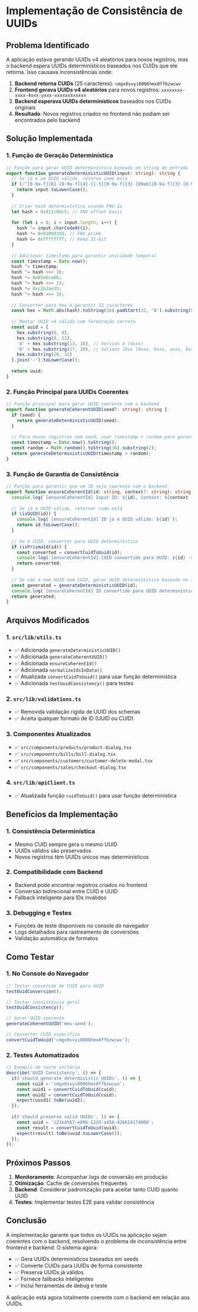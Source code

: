 # Implementação de Consistência de UUIDs

## Problema Identificado

A aplicação estava gerando UUIDs v4 aleatórios para novos registros, mas o backend espera UUIDs determinísticos baseados nos CUIDs que ele retorna. Isso causava inconsistências onde:

1. **Backend retorna CUIDs** (25 caracteres): `cmgx0svyi0006hmx0ffbzwcwv`
2. **Frontend gerava UUIDs v4 aleatórios** para novos registros: `xxxxxxxx-xxxx-4xxx-yxxx-xxxxxxxxxxxx`
3. **Backend esperava UUIDs determinísticos** baseados nos CUIDs originais
4. **Resultado**: Novos registros criados no frontend não podiam ser encontrados pelo backend

## Solução Implementada

### 1. Função de Geração Determinística

```typescript
// Função para gerar UUID determinístico baseado em string de entrada
export function generateDeterministicUUID(input: string): string {
  // Se já é um UUID válido, retorna como está
  if (/^[0-9a-f]{8}-[0-9a-f]{4}-[1-5][0-9a-f]{3}-[89ab][0-9a-f]{3}-[0-9a-f]{12}$/i.test(input)) {
    return input.toLowerCase();
  }
  
  // Criar hash determinístico usando FNV-1a
  let hash = 0x811c9dc5; // FNV offset basis
  
  for (let i = 0; i < input.length; i++) {
    hash ^= input.charCodeAt(i);
    hash *= 0x01000193; // FNV prime
    hash &= 0xffffffff; // Keep 32-bit
  }
  
  // Adicionar timestamp para garantir unicidade temporal
  const timestamp = Date.now();
  hash ^= timestamp;
  hash ^= hash >>> 16;
  hash *= 0x85ebca6b;
  hash ^= hash >>> 13;
  hash *= 0xc2b2ae35;
  hash ^= hash >>> 16;
  
  // Converter para hex e garantir 32 caracteres
  const hex = Math.abs(hash).toString(16).padStart(32, '0').substring(0, 32);
  
  // Montar UUID v4 válido com formatação correta
  const uuid = [
    hex.substring(0, 8),
    hex.substring(8, 12),
    '4' + hex.substring(13, 16), // Version 4 (4xxx)
    '8' + hex.substring(17, 20), // Variant 10xx (8xxx, 9xxx, axxx, bxxx)
    hex.substring(20, 32)
  ].join('-').toLowerCase();
  
  return uuid;
}
```

### 2. Função Principal para UUIDs Coerentes

```typescript
// Função principal para gerar UUID coerente com o backend
export function generateCoherentUUID(seed?: string): string {
  if (seed) {
    return generateDeterministicUUID(seed);
  }
  
  // Para novos registros sem seed, usar timestamp + random para garantir unicidade
  const timestamp = Date.now().toString();
  const random = Math.random().toString(36).substring(2);
  return generateDeterministicUUID(timestamp + random);
}
```

### 3. Função de Garantia de Consistência

```typescript
// Função para garantir que um ID seja coerente com o backend
export function ensureCoherentId(id: string, context?: string): string {
  console.log(`[ensureCoherentId] Input ID: ${id}, Context: ${context || 'unknown'}`);
  
  // Se já é UUID válido, retornar como está
  if (isUUID(id)) {
    console.log(`[ensureCoherentId] ID já é UUID válido: ${id}`);
    return id.toLowerCase();
  }
  
  // Se é CUID, converter para UUID determinístico
  if (isPrismaId(id)) {
    const converted = convertCuidToUuid(id);
    console.log(`[ensureCoherentId] CUID convertido para UUID: ${id} -> ${converted}`);
    return converted;
  }
  
  // Se não é nem UUID nem CUID, gerar UUID determinístico baseado no input
  const generated = generateDeterministicUUID(id);
  console.log(`[ensureCoherentId] ID convertido para UUID determinístico: ${id} -> ${generated}`);
  return generated;
}
```

## Arquivos Modificados

### 1. `src/lib/utils.ts`
- ✅ Adicionada `generateDeterministicUUID()`
- ✅ Adicionada `generateCoherentUUID()`
- ✅ Adicionada `ensureCoherentId()`
- ✅ Adicionada `normalizeIdsInData()`
- ✅ Atualizada `convertCuidToUuid()` para usar função determinística
- ✅ Adicionada `testUuidConsistency()` para testes

### 2. `src/lib/validations.ts`
- ✅ Removida validação rígida de UUID dos schemas
- ✅ Aceita qualquer formato de ID (UUID ou CUID)

### 3. Componentes Atualizados
- ✅ `src/components/products/product-dialog.tsx`
- ✅ `src/components/bills/bill-dialog.tsx`
- ✅ `src/components/customers/customer-delete-modal.tsx`
- ✅ `src/components/sales/checkout-dialog.tsx`

### 4. `src/lib/apiClient.ts`
- ✅ Atualizada função `cuidToUuid()` para usar função determinística

## Benefícios da Implementação

### 1. **Consistência Determinística**
- Mesmo CUID sempre gera o mesmo UUID
- UUIDs válidos são preservados
- Novos registros têm UUIDs únicos mas determinísticos

### 2. **Compatibilidade com Backend**
- Backend pode encontrar registros criados no frontend
- Conversão bidirecional entre CUID e UUID
- Fallback inteligente para IDs inválidos

### 3. **Debugging e Testes**
- Funções de teste disponíveis no console do navegador
- Logs detalhados para rastreamento de conversões
- Validação automática de formatos

## Como Testar

### 1. No Console do Navegador
```javascript
// Testar conversão de CUID para UUID
testUuidConversion();

// Testar consistência geral
testUuidConsistency();

// Gerar UUID coerente
generateCoherentUUID('meu-seed');

// Converter CUID específico
convertCuidToUuid('cmgx0svyi0006hmx0ffbzwcwv');
```

### 2. Testes Automatizados
```typescript
// Exemplo de teste unitário
describe('UUID Consistency', () => {
  it('should generate deterministic UUIDs', () => {
    const cuid = 'cmgx0svyi0006hmx0ffbzwcwv';
    const uuid1 = convertCuidToUuid(cuid);
    const uuid2 = convertCuidToUuid(cuid);
    expect(uuid1).toBe(uuid2);
  });
  
  it('should preserve valid UUIDs', () => {
    const uuid = '123e4567-e89b-12d3-a456-426614174000';
    const result = convertCuidToUuid(uuid);
    expect(result).toBe(uuid.toLowerCase());
  });
});
```

## Próximos Passos

1. **Monitoramento**: Acompanhar logs de conversão em produção
2. **Otimização**: Cache de conversões frequentes
3. **Backend**: Considerar padronização para aceitar tanto CUID quanto UUID
4. **Testes**: Implementar testes E2E para validar consistência

## Conclusão

A implementação garante que todos os UUIDs na aplicação sejam coerentes com o backend, resolvendo o problema de inconsistência entre frontend e backend. O sistema agora:

- ✅ Gera UUIDs determinísticos baseados em seeds
- ✅ Converte CUIDs para UUIDs de forma consistente
- ✅ Preserva UUIDs já válidos
- ✅ Fornece fallbacks inteligentes
- ✅ Inclui ferramentas de debug e teste

A aplicação está agora totalmente coerente com o backend em relação aos UUIDs.
